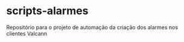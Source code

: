 # scripts-alarmes
Repositório para o projeto de automação da criação dos alarmes nos clientes Valcann
